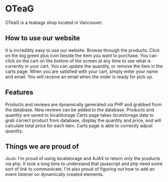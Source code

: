 # OTeaG

OTeaG is a teabags shop located in Vancouver. 

## How to use our website

It is incredibly easy to use our website. Browse through the products. Click on the big green plus icon beside the item you want to purchase. You can click on the cart on the bottom of the screen at any time to see what is currently in your cart. You can update the quantity, or remove the item in the carts page. When you are satisfied with your cart, simply enter your name and email. You will receive an email when the order is ready for pick up.

## Features

Products and reviews are dynamically generated via PHP and grabbed from the database.
New reviews can be added to the database.
Products and quantity are saved to localstorage
Carts page takes localstorage data to grab correct product from database, display the quantity and price, and will calculate total price for each item.
Carts page is able to correctly adjust quantity.




## Things we are proud of

JoJo: I'm proud of using localstorage and AJAX to return only the products via php. It took a long time to understand that javascript and php need some sort of link to communicate. I'm also proud of figuring out how to add an event listener on dynamically created elements. 